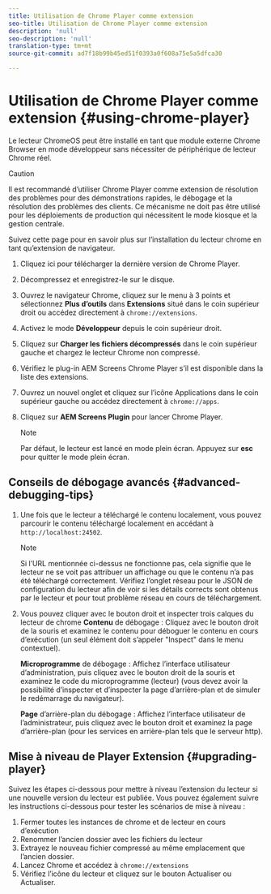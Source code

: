 ```yaml
---
title: Utilisation de Chrome Player comme extension
seo-title: Utilisation de Chrome Player comme extension
description: 'null'
seo-description: 'null'
translation-type: tm+mt
source-git-commit: ad7f18b99b45ed51f0393a0f608a75e5a5dfca30

---
```



# Utilisation de Chrome Player comme extension {#using-chrome-player}

Le lecteur ChromeOS peut être installé en tant que module externe Chrome Browser en mode développeur sans nécessiter de périphérique de lecteur Chrome réel.

>[!CAUTION]
>
> Il est recommandé d’utiliser Chrome Player comme extension de résolution des problèmes pour des démonstrations rapides, le débogage et la résolution des problèmes des clients. Ce mécanisme ne doit pas être utilisé pour les déploiements de production qui nécessitent le mode kiosque et la gestion centrale.

Suivez cette page pour en savoir plus sur l’installation du lecteur chrome en tant qu’extension de navigateur.

1. Cliquez ici pour télécharger la dernière version de Chrome Player.

1. Décompressez et enregistrez-le sur le disque.

1. Ouvrez le navigateur Chrome, cliquez sur le menu à 3 points et sélectionnez **Plus d’outils** dans **Extensions** situé dans le coin supérieur droit ou accédez directement à `chrome://extensions`.

1. Activez le mode **Développeur** depuis le coin supérieur droit.

1. Cliquez sur **Charger les fichiers décompressés** dans le coin supérieur gauche et chargez le lecteur Chrome non compressé.

1. Vérifiez le plug-in AEM Screens Chrome Player s’il est disponible dans la liste des extensions.

1. Ouvrez un nouvel onglet et cliquez sur l’icône Applications dans le coin supérieur gauche ou accédez directement à `chrome://apps`.

1. Cliquez sur **AEM Screens Plugin** pour lancer Chrome Player.
   >[!NOTE]
   >
   > Par défaut, le lecteur est lancé en mode plein écran. Appuyez sur **esc** pour quitter le mode plein écran.


## Conseils de débogage avancés {#advanced-debugging-tips}

1. Une fois que le lecteur a téléchargé le contenu localement, vous pouvez parcourir le contenu téléchargé localement en accédant à `http://localhost:24502`.

   >[!NOTE]
   >
   > Si l’URL mentionnée ci-dessus ne fonctionne pas, cela signifie que le lecteur ne se voit pas attribuer un affichage ou que le contenu n’a pas été téléchargé correctement. Vérifiez l’onglet réseau pour le JSON de configuration du lecteur afin de voir si les détails corrects sont obtenus par le lecteur et pour tout problème réseau en cours de téléchargement.

1. Vous pouvez cliquer avec le bouton droit et inspecter trois calques du lecteur de chrome
   **Contenu** de débogage : Cliquez avec le bouton droit de la souris et examinez le contenu pour déboguer le contenu en cours d’exécution (un seul élément doit s’appeler "Inspect" dans le menu contextuel).

   **Microprogramme** de débogage : Affichez l’interface utilisateur d’administration, puis cliquez avec le bouton droit de la souris et examinez le code du microprogramme (lecteur) (vous devez avoir la possibilité d’inspecter et d’inspecter la page d’arrière-plan et de simuler le redémarrage du navigateur).

   **Page** d’arrière-plan du débogage : Affichez l’interface utilisateur de l’administrateur, puis cliquez avec le bouton droit et examinez la page d’arrière-plan (pour les services en arrière-plan tels que le serveur http).

## Mise à niveau de Player Extension {#upgrading-player}

Suivez les étapes ci-dessous pour mettre à niveau l’extension du lecteur si une nouvelle version du lecteur est publiée. Vous pouvez également suivre les instructions ci-dessous pour tester les scénarios de mise à niveau :

1. Fermer toutes les instances de chrome et de lecteur en cours d’exécution
1. Renommer l’ancien dossier avec les fichiers du lecteur
1. Extrayez le nouveau fichier compressé au même emplacement que l’ancien dossier.
1. Lancez Chrome et accédez à `chrome://extensions`
1. Vérifiez l’icône du lecteur et cliquez sur le bouton Actualiser ou Actualiser.